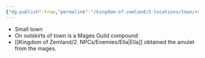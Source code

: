 ```yaml
---
{"dg-publish":true,"permalink":"/kingdom-of-zemland/3-locations/town/rose-falls/"}
---
```


- Small town
- On outskirts of town is a Mages Guild compound
- [[Kingdom of Zemland/2. NPCs/Enemies/Ella\|Ella]] obtained the amulet from the mages.
